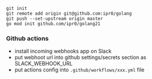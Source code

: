```
git init
git remote add origin git@github.com:ipr0/golang
git push --set-upstream origin master
go mod init github.com/ipr0/golang21

```

### Github actions

- install incoming webhooks app on Slack
- put webhoot url into github settings/secrets section as SLACK_WEBHOOK_URL
- put actions config into `.github/workflows/xxx.yml` file
